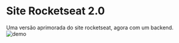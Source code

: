 # Site Rocketseat 2.0 
Uma versão aprimorada do site rocketseat, agora com um backend.
<img src="https://media.giphy.com/media/i596u7YKOoMifWHoPk/giphy.gif" alt="demo">